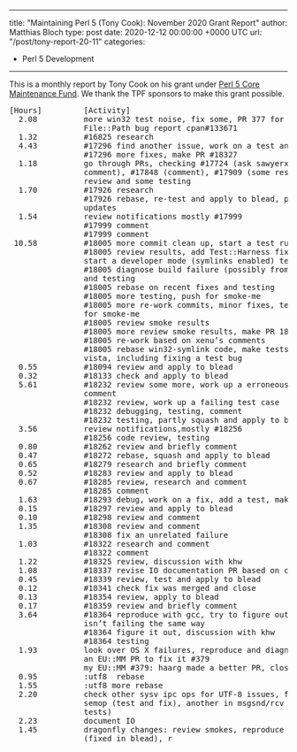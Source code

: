 
---
title: "Maintaining Perl 5 (Tony Cook): November 2020 Grant Report"
author: Matthias Bloch
type: post
date: 2020-12-12 00:00:00 +0000 UTC
url: "/post/tony-report-20-11"
categories:
 - Perl 5 Development

---

This is a monthly report by Tony Cook on his grant under [Perl 5 Core Maintenance Fund](http://www.perlfoundation.org/perl_5_core_maintenance_fund).
We thank the TPF sponsors to make this grant possible.
<pre>
[Hours]         [Activity]
  2.08          more win32 test noise, fix some, PR 377 for EU::MM,
                File::Path bug report cpan#133671
  1.32          #16825 research
  4.43          #17296 find another issue, work on a test and fix
                #17296 more fixes, make PR #18327
  1.18          go through PRs, checking #17724 (ask sawyerx for a
                comment), #17848 (comment), #17909 (some research), #17999
                review and some testing
  1.70          #17926 research
                #17926 rebase, re-test and apply to blead, perldelta
                updates
  1.54          review notifications mostly #17999
                #17999 comment
                #17999 comment
 10.58          #18005 more commit clean up, start a test run
                #18005 review results, add Test::Harness fix, testing,
                start a developer mode (symlinks enabled) test run
                #18005 diagnose build failure (possibly from rebase), fix
                and testing
                #18005 rebase on recent fixes and testing
                #18005 more testing, push for smoke-me
                #18005 more re-work commits, minor fixes, testing, push
                for smoke-me
                #18005 review smoke results
                #18005 more review smoke results, make PR 18306
                #18005 re-work based on xenu’s comments
                #18005 rebase win32-symlink code, make tests pass pre-
                vista, including fixing a test bug
  0.55          #18094 review and apply to blead
  0.32          #18133 check and apply to blead
  5.61          #18232 review some more, work up a erroneous case and
                comment
                #18232 review, work up a failing test case
                #18232 debugging, testing, comment
                #18232 testing, partly squash and apply to blead
  3.56          review notifications,mostly #18256
                #18256 code review, testing
  0.80          #18262 review and briefly comment
  0.47          #18272 rebase, squash and apply to blead
  0.65          #18279 research and briefly comment
  0.52          #18283 review and apply to blead
  0.67          #18285 review, research and comment
                #18285 comment
  1.63          #18293 debug, work on a fix, add a test, make PR 18307
  0.15          #18297 review and apply to blead
  0.10          #18298 review and comment
  1.35          #18308 review and comment
                #18308 fix an unrelated failure
  1.03          #18322 research and comment
                #18322 comment
  1.22          #18325 review, discussion with khw
  1.08          #18337 revise IO documentation PR based on comments
  0.45          #18339 review, test and apply to blead
  0.12          #18341 check fix was merged and close
  0.13          #18354 review, apply to blead
  0.17          #18359 review and briefly comment
  3.64          #18364 reproduce with gcc, try to figure out why MSVC
                isn’t failing the same way
                #18364 figure it out, discussion with khw
                #18364 testing
  1.93          look over OS X failures, reproduce and diagnose, work on
                an EU::MM PR to fix it #379
                my EU::MM #379: haarg made a better PR, close mine
  0.95          :utf8  rebase
  1.55          :utf8 more rebase
  2.20          check other sysv ipc ops for UTF-8 issues, find one in
                semop (test and fix), another in msgsnd/rcv (work on
                tests)
  2.23          document IO
  1.45          dragonfly changes: review smokes, reproduce freebsd issue
                (fixed in blead), r